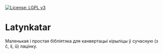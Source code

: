 [![License: LGPL v3](https://img.shields.io/badge/License-LGPL%20v3-blue.svg)](https://www.gnu.org/licenses/lgpl-3.0)

# Latynkatar

Маленькая і простая бібліятэка для канвертацыі кірыліцы ў сучасную (з č, š, ǔ) лацінку.